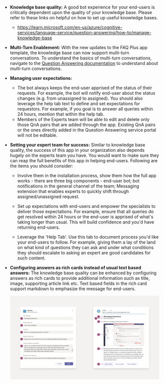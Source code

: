 * **Knowledge base quality:** A good bot experience for your end-users is critically dependent upon the quality of your knowledge base. Please refer to these links on helpful on how to set up useful knowledge bases. 

    * https://learn.microsoft.com/en-us/azure/cognitive-services/language-service/question-answering/how-to/manage-knowledge-base
    

* **Multi-Turn Enablement:**
With the new updates to the FAQ Plus app template, the knowledge base can now support multi-turn conversations. To understand the basics of multi-turn conversations, navigate to the [Question Answering documentation](https://learn.microsoft.com/en-us/azure/cognitive-services/language-service/question-answering/overview#multi-turn-conversations) to understand about multi-turn conversations.


* **Managing user expectations:** 

    - The bot always keeps the end-user apprised of the status of their requests. For example, the bot will notify end-user about the status changes (e.g. from unassigned to assigned). You should also leverage the help tab text to define and set expectations for requestors. For example, if you goal is to answer all queries within 24 hours, mention that within the help tab.
    -  Members of the Experts team will be able to edit and delete only those QnA pairs that are added through the app. Existing QnA pairs or the ones directly added in the Question Answering service portal will not be editable.

* **Setting your expert team for success:** Similar to knowledge base quality, the success of this app in your organization also depends hugely on the experts team you have. You would want to make sure they can reap the full benefits of this app in helping end-users. Following are the items you should consider:

	* Involve them in the installation process, show them how the full app works - there are three big components - end-user bot; bot notifications in the general channel of the team; Messaging extension that enables experts to quickly shift through assigned/unassigned request.

	* Set up expectations with end-users and empower the specialists to deliver those expectations. For example, ensure that all queries do get resolved within 24 hours or the end-user is apprised of what's taking longer than usual. This will build confidence and you'd have returning end-users.

	* Leverage the 'Help Tab'. Use this tab to document process you'd like your end-users to follow. For example, giving them a lay of the land on what kind of questions they can ask and under what conditions they should escalate to asking an expert are good candidates for such content.

* **Configuring answers as rich cards instead of usual text based answers:** The knowledge base quality can be enhanced by configuring answers as rich cards to provide additional information such as title, image, supporting article link etc. Text based fields in the rich card support markdown to emphasize the message for end-users.

    ![Rich card field mapping](/Wiki/Images/FAQPlus_QnA_fieldmapping.png)
